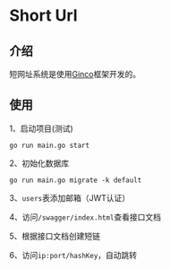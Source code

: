# Short Url

## 介绍
短网址系统是使用<a href="https://github.com/zhaoyang1214/ginco">Ginco</a>框架开发的。

## 使用
1、启动项目(测试)
```shell
go run main.go start
```

2、初始化数据库
```shell
go run main.go migrate -k default
```

3、`users`表添加邮箱（JWT认证）

4、访问`/swagger/index.html`查看接口文档

5、根据接口文档创建短链

6、访问`ip:port/hashKey`，自动跳转